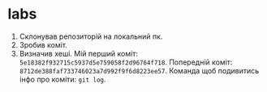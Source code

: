 # labs
1. Склонував репозиторій на локальний пк.
2. Зробив коміт.
3. Визначив хеші. Мій перший коміт: `5e18382f932715c5937d5e759058f2d96764f718`. Попередній коміт: `8712de388faf733746023a7d992f9f6d8223ee57`. Команда щоб подивитись інфо про коміти: `git log`.